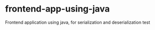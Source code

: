 # frontend-app-using-java
Frontend application using java, for serialization and deserialization test
